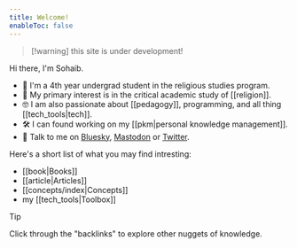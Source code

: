 ```yaml
---
title: Welcome!
enableToc: false
---
```


> [!warning] this site is under development!

Hi there, I'm Sohaib.

- 👋  I'm a 4th year undergrad student in the religious studies program.
- 📿  My primary interest is in the critical academic study of [[religion]].
- 🤓  I am also passionate about [[pedagogy]], programming, and all thing [[tech_tools|tech]].
- 🛠️  I can found working on my [[pkm|personal knowledge management]].
- 💬  Talk to me on [Bluesky](https://bsky.app/profile/sohaibology.bsky.social), [Mastodon](https://mstdn.social/@sohaibology) or [Twitter](https://twitter.com/sohaibology).

Here's a short list of what you may find intresting:
- [[book|Books]]
- [[article|Articles]]
- [[concepts/index|Concepts]]
- my [[tech_tools|Toolbox]]

> [!tip]
> Click through the "backlinks" to explore other nuggets of knowledge.